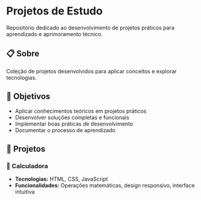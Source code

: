 # Projetos de Estudo

Repositório dedicado ao desenvolvimento de projetos práticos para aprendizado e aprimoramento técnico.

## 📋 Sobre
Coleção de projetos desenvolvidos para aplicar conceitos e explorar tecnologias.

## 🎯 Objetivos
- Aplicar conhecimentos teóricos em projetos práticos
- Desenvolver soluções completas e funcionais
- Implementar boas práticas de desenvolvimento
- Documentar o processo de aprendizado

## 📂 Projetos

### 🧮 Calculadora
- **Tecnologias:** HTML, CSS, JavaScript
- **Funcionalidades:** Operações matemáticas, design responsivo, interface intuitiva